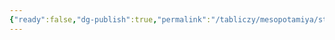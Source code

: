 ```yaml
---
{"ready":false,"dg-publish":true,"permalink":"/tabliczy/mesopotamiya/stela-hammurapi/","dgPassFrontmatter":true}
---
```



